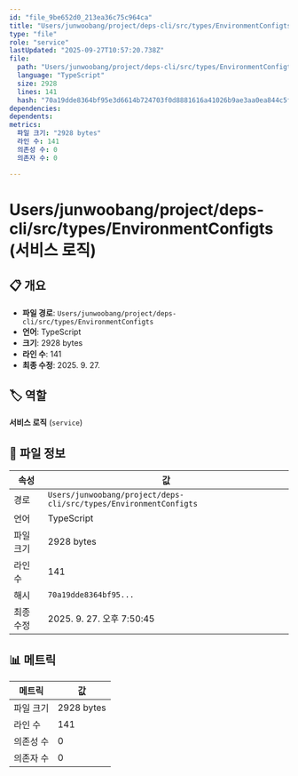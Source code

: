 ```yaml
---
id: "file_9be652d0_213ea36c75c964ca"
title: "Users/junwoobang/project/deps-cli/src/types/EnvironmentConfigts (서비스 로직)"
type: "file"
role: "service"
lastUpdated: "2025-09-27T10:57:20.738Z"
file:
  path: "Users/junwoobang/project/deps-cli/src/types/EnvironmentConfigts"
  language: "TypeScript"
  size: 2928
  lines: 141
  hash: "70a19dde8364bf95e3d6614b724703f0d8881616a41026b9ae3aa0ea844c5f57"
dependencies:
dependents:
metrics:
  파일 크기: "2928 bytes"
  라인 수: 141
  의존성 수: 0
  의존자 수: 0

---
```


# Users/junwoobang/project/deps-cli/src/types/EnvironmentConfigts (서비스 로직)

## 📋 개요

- **파일 경로**: `Users/junwoobang/project/deps-cli/src/types/EnvironmentConfigts`
- **언어**: TypeScript
- **크기**: 2928 bytes
- **라인 수**: 141
- **최종 수정**: 2025. 9. 27.

## 🏷️ 역할

**서비스 로직** (`service`)

## 📄 파일 정보

| 속성 | 값 |
|------|----|
| 경로 | `Users/junwoobang/project/deps-cli/src/types/EnvironmentConfigts` |
| 언어 | TypeScript |
| 파일 크기 | 2928 bytes |
| 라인 수 | 141 |
| 해시 | `70a19dde8364bf95...` |
| 최종 수정 | 2025. 9. 27. 오후 7:50:45 |

## 📊 메트릭

| 메트릭 | 값 |
|--------|----|
| 파일 크기 | 2928 bytes |
| 라인 수 | 141 |
| 의존성 수 | 0 |
| 의존자 수 | 0 |

